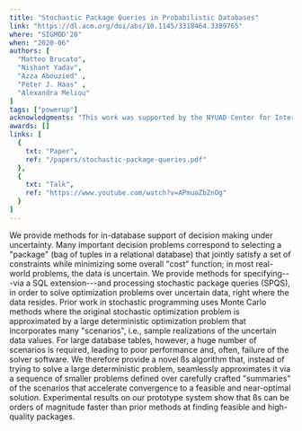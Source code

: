 ```yaml
---
title: "Stochastic Package Queries in Probabilistic Databases"
link: "https://dl.acm.org/doi/abs/10.1145/3318464.3389765"
where: "SIGMOD'20"
when: "2020-06"
authors: [ 
  "Matteo Brucato", 
  "Nishant Yadav", 
  "Azza Abouzied" , 
  "Peter J. Haas" , 
  "Alexandra Meliou"
]
tags: ["powerup"]
acknowledgments: "This work was supported by the NYUAD Center for Interacting Urban Networks (CITIES), and funded by: Tamkeen under the NYUAD Research Institute Award CG001, the Swiss Re Institute under the Quantum Cities initiative, and the National Science Foundation under grants IIS-1453543 and IIS-1943971. The authors would like to thank the anonymous reviewers for their valuable insights, and Arya Mazumdar, Nishad Ranade, and Senay Solak for their help and suggestions during various phases of the work." 
awards: []
links: [
  {
    txt: "Paper",
    ref: "/papers/stochastic-package-queries.pdf"
  },
  {
    txt: "Talk",
    ref: "https://www.youtube.com/watch?v=APmuaZbZnOg"
  }
]
---
```

We provide methods for in-database support of decision making under uncertainty. Many important decision problems correspond to selecting a "package" (bag of tuples in a relational database) that jointly satisfy a set of constraints while minimizing some overall "cost" function; in most real-world problems, the data is uncertain. We provide methods for specifying---via a SQL extension---and processing stochastic package queries (SPQS), in order to solve optimization problems over uncertain data, right where the data resides. Prior work in stochastic programming uses Monte Carlo methods where the original stochastic optimization problem is approximated by a large deterministic optimization problem that incorporates many "scenarios", i.e., sample realizations of the uncertain data values. For large database tables, however, a huge number of scenarios is required, leading to poor performance and, often, failure of the solver software. We therefore provide a novel ßs algorithm that, instead of trying to solve a large deterministic problem, seamlessly approximates it via a sequence of smaller problems defined over carefully crafted "summaries" of the scenarios that accelerate convergence to a feasible and near-optimal solution. Experimental results on our prototype system show that ßs can be orders of magnitude faster than prior methods at finding feasible and high-quality packages.
